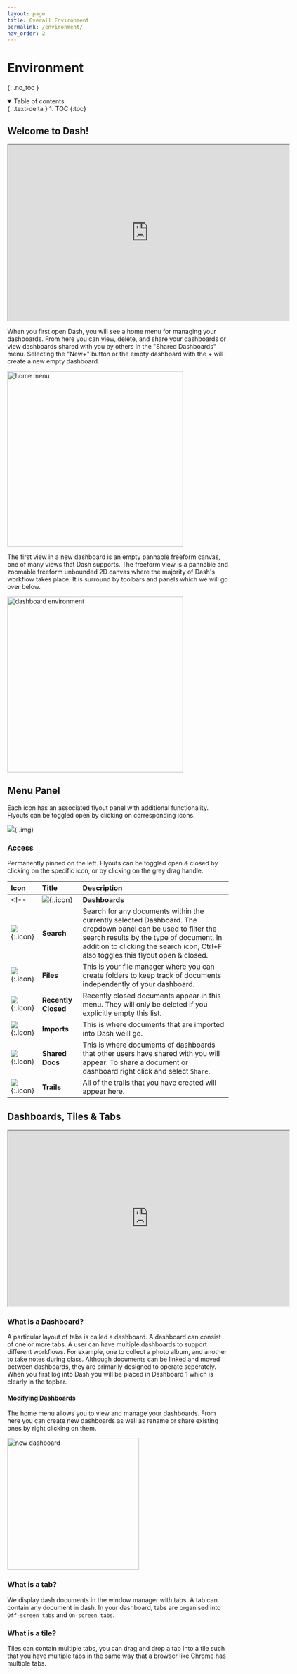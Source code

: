 ```yaml
---
layout: page
title: Overall Environment
permalink: /environment/
nav_order: 2
---
```


# Environment 
{: .no_toc }

<details open markdown="block">
  <summary>
    Table of contents
  </summary>
  {: .text-delta }
1. TOC
{:toc}
</details>

## Welcome to Dash!

<div class="video">
<iframe src="https://drive.google.com/file/d/1hzoaU-VZBnIk1y4aOYQkbuCobunOCMd6/preview" width="640" height="400" allow="autoplay" allowfullscreen="allowfullscreen"></iframe>
</div>

When you first open Dash, you will see a home menu for managing your dashboards. From here you can view, delete, and share your dashboards or view dashboards shared with you by others in the "Shared Dashboards" menu. Selecting the "New+" button or the empty dashboard with the + will create a new empty dashboard.

<div class="img-container">
  <img src="../assets/images/environment/homemenu.png" alt="home menu" style="height:400px;"/>
</div>

The first view in a new dashboard is an empty pannable freeform canvas, one of many views that Dash supports. The freeform view is a pannable and zoomable freeform unbounded 2D canvas where the majority of Dash's workflow takes place. It is surround by toolbars and panels which we will go over below. 

<div class="img-container">
  <img src="../assets/images/environment/overview.png" alt="dashboard environment" style="height:400px;"/>
</div>

## Menu Panel

 Each icon has an associated flyout panel with additional functionality. Flyouts can be toggled open by clicking on corresponding icons. 

![](../assets/gifs/environment/menu-panel.gif){:.img}


### Access
Permanently pinned on the left. Flyouts can be toggled open & closed by clicking on the specific icon, or by clicking on the grey drag handle.

| Icon       | Title         | Description |
|:-------------|:------------------|:------|
<!-- | ![](../assets/icons/dashboards.png){:.icon}     | **Dashboards** | A flyout panel that contains a list of the user’s active dashboards and documents. The user can right-click on the topmost “Dashboard” to invoke the right-click menu, then selecting “Create Dashboard”, in order to create a new dashboard. Each dashboard contains the collections that are within that workspace and the user can choose to expand those collections to view a list of all the items in that collection. The “On-screen Tab” section contains all your currently-opened tabs. Tabs you have closed will be moved to the “Off-screen Tab” section.   | -->
| ![](../assets/icons/search.png){:.icon}         | **Search**   | Search for any documents within the currently selected Dashboard. The dropdown panel can be used to filter the search results by the type of document. In addition to clicking the search icon, Ctrl+F also toggles this flyout open & closed. |
| ![](../assets/icons/file-manager.png){:.icon}   | **Files** | This is your file manager where you can create folders to keep track of documents independently of your dashboard.   |
| ![](../assets/icons/recently-closed.png){:.icon}| **Recently Closed** | Recently closed documents appear in this menu. They will only be deleted if you explicitly empty this list.   |
| ![](../assets/icons/uploads.png){:.icon}        | **Imports** | This is where documents that are imported into Dash weill go.  |
| ![](../assets/icons/sharing.png){:.icon}        | **Shared Docs** | This is where documents of dashboards that other users have shared with you will appear. To share a document or dashboard right click and select `Share`.   |
| ![](../assets/icons/trails.png){:.icon}         | **Trails** | All of the trails that you have created will appear here.   |


<!--

#### Dashboards
A flyout panel that contains a list of the user’s active dashboards and documents. The user can right-click on the topmost “Dashboard” to invoke the right-click menu, then selecting “Create Dashboard”, in order to create a new dashboard. Each dashboard contains the collections that are within that workspace and the user can choose to expand those collections to view a list of all the items in that collection. The “On-screen Tab” section contains all your currently-opened tabs. Tabs you have closed will be moved to the “Off-screen Tab” section. 
#### Search

#### File Manager

#### Recently Closed
A sidebar panel that contains all the documents that the user has recently closed or deleted.

#### Uploads
A sidebar panel that allows users to import existing files from their local machines, and view files they already have imported. 

#### Sharing
Sharing

#### Trails

-->



## Dashboards, Tiles & Tabs

<iframe src="https://drive.google.com/file/d/1-LDsG36vURzBNGueNkX7xZVpY4Wflf5v/preview" width="640" height="400" allow="autoplay" allowfullscreen="allowfullscreen"></iframe>

### What is a Dashboard?
A particular layout of tabs is called a dashboard.  A dashboard can consist of one or more tabs. A user can have multiple dashboards to support different workflows. For example, one to collect a photo album, and another to take notes during class. Although documents can be linked and moved between dashboards, they are primarily designed to operate seperately. When you first log into Dash you will be placed in Dashboard 1 which is clearly in the topbar.

#### Modifying Dashboards

The home menu allows you to view and manage your dashboards. From here you can create new dashboards as well as rename or share existing ones by right clicking on them.


<div class="img-container">
  <img src="../assets/gifs/environment/new-dashboard.gif" alt="new dashboard" style="height:300px;"/>
</div>

### What is a tab?
We display dash documents in the window manager with tabs. A tab can contain any document in dash. In your dashboard, tabs are organised into `Off-screen tabs` and `On-screen tabs`. 

### What is a tile?
Tiles can contain multiple tabs, you can drag and drop a tab into a tile such that you have multiple tabs in the same way that a browser like Chrome has multiple tabs. 


